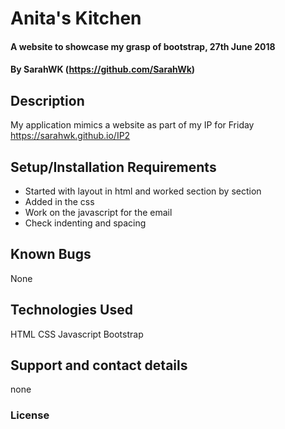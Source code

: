 # Anita's Kitchen

#### A website to showcase my grasp of bootstrap, 27th June 2018

#### By SarahWK (https://github.com/SarahWk)

## Description
My application mimics a website as part of my IP for Friday
https://sarahwk.github.io/IP2
## Setup/Installation Requirements
* Started with layout in html and worked section by section
* Added in the css
* Work on the javascript for the email
* Check indenting and spacing

## Known Bugs
None
## Technologies Used
HTML
CSS
Javascript
Bootstrap
## Support and contact details
none
### License
